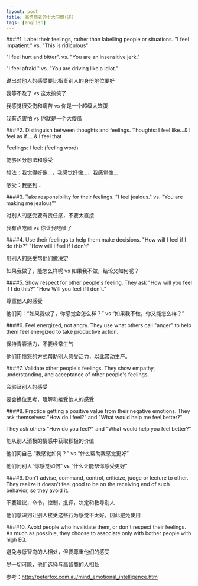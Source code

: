 ```yaml
---
layout: post
title: 高情商者的十大习惯(译)
tags: [english]
---
```


####1. Label their feelings, rather than labelling people or situations.
"I feel impatient." vs. "This is ridiculous"

"I feel hurt and bitter". vs. "You are an insensitive jerk."

"I feel afraid." vs. "You are driving like a idiot."

说出对他人的感受要比指责别人的身份地位要好

我等不及了 vs 这太搞笑了

我感觉很受伤和痛苦 vs 你是一个超级大笨蛋
 
我有点害怕 vs 你就是一个大傻瓜

####2. Distinguish between thoughts and feelings. 
Thoughts: I feel like…& I feel as if…. & I feel that

Feelings: I feel: (feeling word)

能够区分想法和感受

想法：我觉得好像...，我感觉好像...，我感觉像...

感受：我感到...

####3. Take responsibility for their feelings.
"I feel jealous." vs. "You are making me jealous"'

对别人的感受要有责任感，不要太直接

我有点吃醋 vs 你让我吃醋了

####4. Use their feelings to help them make decisions.
"How will I feel if I do this?" "How will I feel if I don't"

用别人的感受帮他们做决定

如果我做了，能怎么样呢 vs 如果我不做，结论又如何呢？

####5. Show respect for other people's feeling.
They ask "How will you feel if I do this?" "How Will you feel if I don't."

尊重他人的感受

他们问：“如果我做了，你感觉会怎么样？” vs “如果我不做，你又能怎么样？”

####6. Feel energized, not angry.
They use what others call "anger" to help them feel energized to take productive action.

保持青春活力，不要经常生气

他们用愤怒的方式帮助别人感受活力，以此带动生产。

####7. Validate other people's feelings.
They show empathy, understanding, and acceptance of other people's feelings.

会验证别人的感受

要会换位思考，理解和接受他人的感受

####8. Practice getting a positive value from their negative emotions.
They ask themselves: "How do I feel?" and "What would help me feel better?"

They ask others "How do you feel?" and "What would help you feel better?"


能从别人消极的情感中获取积极的价值

他们问自己 “我感觉如何？” vs “什么帮助我感觉更好”

他们问别人“你感觉如何” vs “什么让能帮你感受更好”


####9. Don't advise, command, control, criticize, judge or lecture to other.
They realize it doesn't feel good to be on the receiving end of such behavior, so they avoid it.

不要建议，命令，控制，批评，决定和教导别人

他们意识到让别人接受这些行为感觉不太好，因此避免使用

####10. Avoid people who invalidate them, or don't respect their feelings.
As much as possible, they choose to associate only with bother people with high EQ.

避免与低智商的人相处，但要尊重他们的感受

尽一切可能，他们选择与高智商的人相处

参考：<http://peterfox.com.au/mind_emotional_intelligence.htm>
